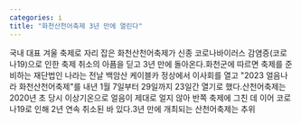 ```yaml
---
categories: i
title: "화천산천어축제 3년 만에 열린다"
---
```

국내 대표 겨울 축제로 자리 잡은 화천산천어축제가 신종 코로나바이러스 감염증(코로나19)으로 인한 축제 취소의 아픔을 딛고 3년 만에 돌아온다.화천군에 따르면 축제를 준비하는 재단법인 나라는 전날 백암산 케이블카 정상에서 이사회를 열고 "2023 얼음나라 화천산천어축제"를 내년 1월 7일부터 29일까지 23일간 열기로 했다.산천어축제는 2020년 초 당시 이상기온으로 얼음이 제대로 얼지 않아 반쪽 축제에 그친 데 이어 코로나19로 인해 2년 연속 취소된 바 있다.3년 만에 개최되는 산천어축제는 추위